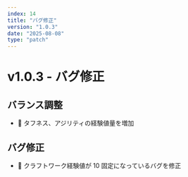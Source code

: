 ```yaml
---
index: 14
title: "バグ修正"
version: "1.0.3"
date: "2025-08-08"
type: "patch"
---
```


# v1.0.3 - バグ修正

## バランス調整

- 🔧 タフネス、アジリティの経験値量を増加

## バグ修正

- 🐛 クラフトワーク経験値が 10 固定になっているバグを修正
